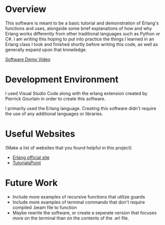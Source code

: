 # Overview

This software is meant to be a basic tutorial and demonstration of Erlang's functions and uses, alongside some brief explanations of how and why Erlang works differently from other traditional languages such as Python or C#. I am writing this hoping to put into practice the things I learned in an Erlang class I took and finished shortly before writing this code, as well as generally expand upon that knowledge. 

[Software Demo Video](https://youtu.be/RunT2KNlj4A)

# Development Environment

I used Visual Studio Code along with the erlang extension created by Pierrick Gourlain in order to create this software.

I primarily used the Erlang language. Creating this software didn't require the use of any additional languages or libraries.

# Useful Websites

{Make a list of websites that you found helpful in this project}
* [Erlang official site](https://www.erlang.org/doc/apps/stdlib/index.html)
* [TutorialsPoint](https://www.tutorialspoint.com/erlang/erlang_recursion.htm)

# Future Work

* Include more examples of recursive functions that utilize guards
* Include more examples of terminal commands that don't require compiled .beam file to function
* Maybe rewrite the software, or create a seperate version that focuses more on the terminal than on the contents of the .erl file.